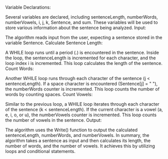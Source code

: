 

Variable Declarations:

Several variables are declared, including sentenceLength, numberWords, numberVowels, i, j, k, Sentence, and sum. These variables will be used to store various information about the sentence being analyzed.
Input:

The algorithm reads input from the user, expecting a sentence stored in the variable Sentence.
Calculate Sentence Length:

A WHILE loop runs until a period (.) is encountered in the sentence.
Inside the loop, the sentenceLength is incremented for each character, and the loop index i is incremented.
This loop calculates the length of the sentence.
Count Words:

Another WHILE loop runs through each character of the sentence (j < sentenceLength).
If a space character is encountered (Sentence[j] = " "), the numberWords counter is incremented.
This loop counts the number of words by counting spaces.
Count Vowels:

Similar to the previous loop, a WHILE loop iterates through each character of the sentence (k < sentenceLength).
If the current character is a vowel (a, e, i, o, or u), the numberVowels counter is incremented.
This loop counts the number of vowels in the sentence.
Output:

The algorithm uses the Write() function to output the calculated sentenceLength, numberWords, and numberVowels.
In summary, the algorithm takes a sentence as input and then calculates its length, the number of words, and the number of vowels. It achieves this by utilizing loops and conditional statements.
